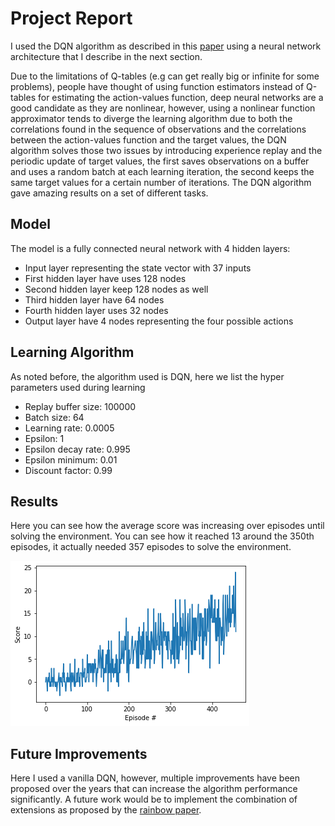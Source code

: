 # Project Report

I used the DQN algorithm as described in this [paper](https://storage.googleapis.com/deepmind-media/dqn/DQNNaturePaper.pdf) using a neural network architecture that I describe in the next section.

Due to the limitations of Q-tables (e.g can get really big or infinite for some problems), people have thought of using function estimators instead of Q-tables for estimating the action-values function, deep neural networks are a good candidate as they are nonlinear, however, using a nonlinear function approximator tends to diverge the learning algorithm due to both the correlations found in the sequence of observations and the correlations between the action-values function and the target values, the DQN algorithm solves those two issues by introducing experience replay and the periodic update of target values, the first saves observations on a buffer and uses a random batch at each learning iteration, the second keeps the same target values for a certain number of iterations. The DQN algorithm gave amazing results on a set of different tasks.

## Model
The model is a fully connected neural network with 4 hidden layers:

- Input layer representing the state vector with 37 inputs
- First hidden layer have uses 128 nodes
- Second hidden layer keep 128 nodes as well
- Third hidden layer have 64 nodes
- Fourth hidden layer uses 32 nodes
- Output layer have 4 nodes representing the four possible actions

## Learning Algorithm

As noted before, the algorithm used is DQN, here we list the hyper parameters used during learning

- Replay buffer size: 100000
- Batch size: 64
- Learning rate: 0.0005
- Epsilon: 1
- Epsilon decay rate: 0.995
- Epsilon minimum: 0.01
- Discount factor: 0.99

## Results

Here you can see how the average score was increasing over episodes until solving the environment. You can see how it reached 13 around the 350th episodes, it actually needed 357 episodes to solve the environment.

![avg-score](imgs/results.png)


## Future Improvements

Here I used a vanilla DQN, however, multiple improvements have been proposed over the years that can increase the algorithm performance significantly. A future work would be to implement the combination of extensions as proposed by the [rainbow paper](https://arxiv.org/pdf/1710.02298.pdf).

